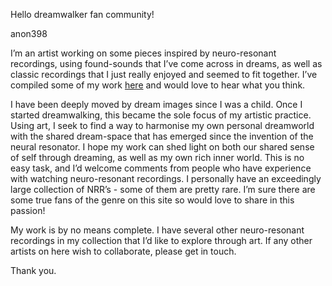 Hello dreamwalker fan community! 

anon398

I’m an artist working on some pieces inspired by neuro-resonant recordings, using found-sounds that I’ve come across in dreams, as well as classic recordings that I just really enjoyed and seemed to fit together. I’ve compiled some of my work [here](neuroresonantimages.com) and would love to hear what you think.

I have been deeply moved by dream images since I was a child. Once I started dreamwalking, this became the sole focus of my artistic practice. Using art, I seek to find a way to harmonise my own personal dreamworld with the shared dream-space that has emerged since the invention of the neural resonator. I hope my work can shed light on both our shared sense of self through dreaming, as well as my own rich inner world. This is no easy task, and I’d welcome comments from people who have experience with watching neuro-resonant recordings. I personally have an exceedingly large collection of NRR’s - some of them are pretty rare. I’m sure there are some true fans of the genre on this site so would love to share in this passion!

My work is by no means complete. I have several other neuro-resonant recordings in my collection that I’d like to explore through art. If any other artists on here wish to collaborate, please get in touch.

Thank you.